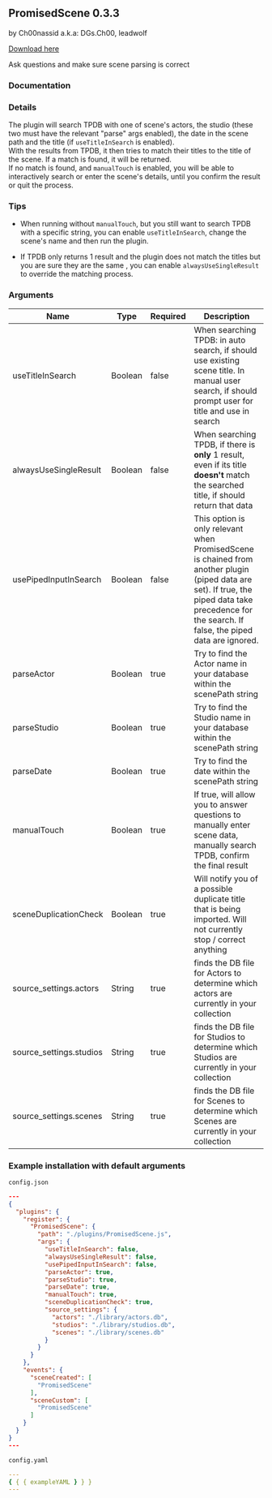 ## PromisedScene 0.3.3

by Ch00nassid a.k.a: DGs.Ch00, leadwolf

[Download here](https://raw.githubusercontent.com/porn-vault/plugins/master/dist/PromisedScene.js)

Ask questions and make sure scene parsing is correct

### Documentation

### Details

The plugin will search TPDB with one of scene's actors, the studio (these two must have the relevant "parse" args enabled), the date in the scene path and the title (if `useTitleInSearch` is enabled).  
With the results from TPDB, it then tries to match their titles to the title of the scene. If a match is found, it will be returned.  
If no match is found, and `manualTouch` is enabled, you will be able to interactively search or enter the scene's details, until you confirm the result or quit the process.

### Tips

- When running without `manualTouch`, but you still want to search TPDB with a specific string, you can enable `useTitleInSearch`, change the scene's name and then run the plugin.

- If TPDB only returns 1 result and  the plugin does not match the titles but you are sure they are the same , you can enable `alwaysUseSingleResult` to override the matching process.

### Arguments

| Name                    | Type    | Required | Description                                                                                                                                                                                        |
| ----------------------- | ------- | -------- | -------------------------------------------------------------------------------------------------------------------------------------------------------------------------------------------------- |
| useTitleInSearch        | Boolean | false    | When searching TPDB: in auto search, if should use existing scene title. In manual user search, if should prompt user for title and use in search                                                  |
| alwaysUseSingleResult   | Boolean | false    | When searching TPDB, if there is **only** 1 result, even if its title **doesn't** match the searched title, if should return that data                                                             |
| usePipedInputInSearch   | Boolean | false    | This option is only relevant when PromisedScene is chained from another plugin (piped data are set). If true, the piped data take precedence for the search. If false, the piped data are ignored. |
| parseActor              | Boolean | true     | Try to find the Actor name in your database within the scenePath string                                                                                                                            |
| parseStudio             | Boolean | true     | Try to find the Studio name in your database within the scenePath string                                                                                                                           |
| parseDate               | Boolean | true     | Try to find the date within the scenePath string                                                                                                                                                   |
| manualTouch             | Boolean | true     | If true, will allow you to answer questions to manually enter scene data, manually search TPDB, confirm the final result                                                                           |
| sceneDuplicationCheck   | Boolean | true     | Will notify you of a possible duplicate title that is being imported.  Will not currently stop / correct anything                                                                                  |
| source_settings.actors  | String  | true     | finds the DB file for Actors to determine which actors are currently in your collection                                                                                                            |
| source_settings.studios | String  | true     | finds the DB file for Studios to determine which Studios are currently in your collection                                                                                                          |
| source_settings.scenes  | String  | true     | finds the DB file for Scenes to determine which Scenes are currently in your collection                                                                                                            |

### Example installation with default arguments

`config.json`

```json
---
{
  "plugins": {
    "register": {
      "PromisedScene": {
        "path": "./plugins/PromisedScene.js",
        "args": {
          "useTitleInSearch": false,
          "alwaysUseSingleResult": false,
          "usePipedInputInSearch": false,
          "parseActor": true,
          "parseStudio": true,
          "parseDate": true,
          "manualTouch": true,
          "sceneDuplicationCheck": true,
          "source_settings": {
            "actors": "./library/actors.db",
            "studios": "./library/studios.db",
            "scenes": "./library/scenes.db"
          }
        }
      }
    },
    "events": {
      "sceneCreated": [
        "PromisedScene"
      ],
      "sceneCustom": [
        "PromisedScene"
      ]
    }
  }
}
---
```

`config.yaml`

```yaml
---
{ { { exampleYAML } } }
---

```
